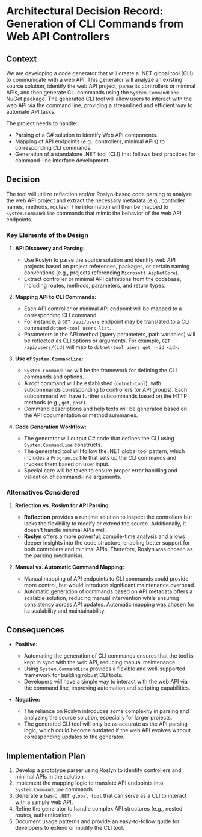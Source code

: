 # Architectural Decision Record: Generation of CLI Commands from Web API Controllers

## Context

We are developing a code generator that will create a .NET global tool (CLI) to communicate with a web API. This generator will analyze an existing source solution, identify the web API project, parse its controllers or minimal APIs, and then generate CLI commands using the `System.CommandLine` NuGet package. The generated CLI tool will allow users to interact with the web API via the command line, providing a streamlined and efficient way to automate API tasks.

The project needs to handle:

- Parsing of a C# solution to identify Web API components.
- Mapping of API endpoints (e.g., controllers, minimal APIs) to corresponding CLI commands.
- Generation of a standalone .NET tool (CLI) that follows best practices for command-line interface development.

## Decision

The tool will utilize reflection and/or Roslyn-based code parsing to analyze the web API project and extract the necessary metadata (e.g., controller names, methods, routes). The information will then be mapped to `System.CommandLine` commands that mimic the behavior of the web API endpoints.

### Key Elements of the Design

1. **API Discovery and Parsing:**
   - Use Roslyn to parse the source solution and identify web API projects based on project references, packages, or certain naming conventions (e.g., projects referencing `Microsoft.AspNetCore`).
   - Extract controller or minimal API definitions from the codebase, including routes, methods, parameters, and return types.
   
2. **Mapping API to CLI Commands:**
   - Each API controller or minimal API endpoint will be mapped to a corresponding CLI command.
   - For instance, a `GET /api/users` endpoint may be translated to a CLI command `dotnet-tool users list`.
   - Parameters in the API method (query parameters, path variables) will be reflected as CLI options or arguments. For example, `GET /api/users/{id}` will map to `dotnet-tool users get --id <id>`.

3. **Use of `System.CommandLine`:**
   - `System.CommandLine` will be the framework for defining the CLI commands and options.
   - A root command will be established (`dotnet-tool`), with subcommands corresponding to controllers (or API groups). Each subcommand will have further subcommands based on the HTTP methods (e.g., `get`, `post`).
   - Command descriptions and help texts will be generated based on the API documentation or method summaries.

4. **Code Generation Workflow:**
   - The generator will output C# code that defines the CLI using `System.CommandLine` constructs.
   - The generated tool will follow the .NET global tool pattern, which includes a `Program.cs` file that sets up the CLI commands and invokes them based on user input.
   - Special care will be taken to ensure proper error handling and validation of command-line arguments.

### Alternatives Considered

1. **Reflection vs. Roslyn for API Parsing:**
   - **Reflection** provides a runtime solution to inspect the controllers but lacks the flexibility to modify or extend the source. Additionally, it doesn't handle minimal APIs well.
   - **Roslyn** offers a more powerful, compile-time analysis and allows deeper insights into the code structure, enabling better support for both controllers and minimal APIs. Therefore, Roslyn was chosen as the parsing mechanism.

2. **Manual vs. Automatic Command Mapping:**
   - Manual mapping of API endpoints to CLI commands could provide more control, but would introduce significant maintenance overhead.
   - Automatic generation of commands based on API metadata offers a scalable solution, reducing manual intervention while ensuring consistency across API updates. Automatic mapping was chosen for its scalability and maintainability.

## Consequences

- **Positive:**
  - Automating the generation of CLI commands ensures that the tool is kept in sync with the web API, reducing manual maintenance.
  - Using `System.CommandLine` provides a flexible and well-supported framework for building robust CLI tools.
  - Developers will have a simple way to interact with the web API via the command line, improving automation and scripting capabilities.

- **Negative:**
  - The reliance on Roslyn introduces some complexity in parsing and analyzing the source solution, especially for larger projects.
  - The generated CLI tool will only be as accurate as the API parsing logic, which could become outdated if the web API evolves without corresponding updates to the generator.

## Implementation Plan

1. Develop a prototype parser using Roslyn to identify controllers and minimal APIs in the solution.
2. Implement the mapping logic to translate API endpoints into `System.CommandLine` commands.
3. Generate a basic `.NET global tool` that can serve as a CLI to interact with a sample web API.
4. Refine the generator to handle complex API structures (e.g., nested routes, authentication).
5. Document usage patterns and provide an easy-to-follow guide for developers to extend or modify the CLI tool.
